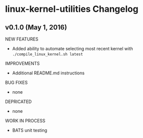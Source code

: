 # linux-kernel-utilities Changelog
## v0.1.0 (May 1, 2016)
NEW FEATURES
- Added ability to automate selecting most recent kernel with `./compile_linux_kernel.sh latest`

IMPROVEMENTS
- Additional README.md instructions

BUG FIXES
- none

DEPRICATED
- none

WORK IN PROCESS
- BATS unit testing
